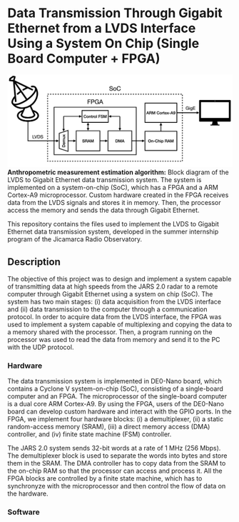 # Data Transmission Through Gigabit Ethernet from a LVDS Interface Using a System On Chip (Single Board Computer + FPGA)

![teaser figure](images/teaser.png)
**Anthropometric measurement estimation algorithm:** Block diagram of the LVDS to Gigabit Ethernet data transmission system. The system is implemented on a system-on-chip (SoC), which has a FPGA and a ARM Cortex-A9 microprocessor. Custom hardware created in the FPGA receives data from the LVDS signals and stores it in memory. Then, the processor access the memory and sends the data through Gigabit Ethernet.</p> 

This repository contains the files used to implement the LVDS to Gigabit Ethernet data transmission system, developed in the summer internship program of the Jicamarca Radio Observatory. 

## Description

The objective of this project was to design and implement a system capable of transmitting data at high speeds from the JARS 2.0 radar to a remote computer through Gigabit Ethernet using a system on chip (SoC). The system has two main stages: (i) data acquisition from the LVDS interface and (ii) data transmission to the computer through a communication protocol. In order to acquire data from the LVDS interface, the FPGA was used to implement a system capable of multiplexing and copying the data to a memory shared with the processor. Then, a program running on the processor was used to read the data from memory and send it to the PC with the UDP protocol.

### Hardware

The data transmission system is implemented in DE0-Nano board, which contains a Cyclone V system-on-chip (SoC), consisting of a single-board computer and an FPGA. The microprocessor of the single-board computer is a dual core ARM Cortex-A9. By using the FPGA, users of the DE0-Nano board can develop custom hardware and interact with the GPIO ports. In the FPGA, we implement four hardware blocks: (i) a demultiplexer, (ii) a static random-access memory (SRAM), (iii) a direct memory access (DMA) controller, and (iv) finite state machine (FSM) controller.

The JARS 2.0 system sends 32-bit words at a rate of 1 MHz (256 Mbps). The demultiplexer block is used to separate the words into bytes and store them in the SRAM. The DMA controller has to copy data from the SRAM to the on-chip RAM so that the processor can access and process it. All the FPGA blocks are controlled by a finite state machine, which has to synchronyze with the microprocessor and then control the flow of data on the hardware.

### Software

